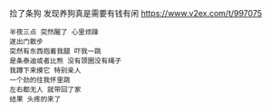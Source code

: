 
捡了条狗 发现养狗真是需要有钱有闲 https://www.v2ex.com/t/997075
```console
半夜三点 突然醒了 心里烦躁
遂出门散步
突然有东西抱着我腿 吓我一跳
是条泰迪或者比熊 没有颈圈没有绳子
我蹲下来摸它 特别亲人
一个劲的往我怀里跳
左右都无人 就带回了家
结果 头疼的来了
```
